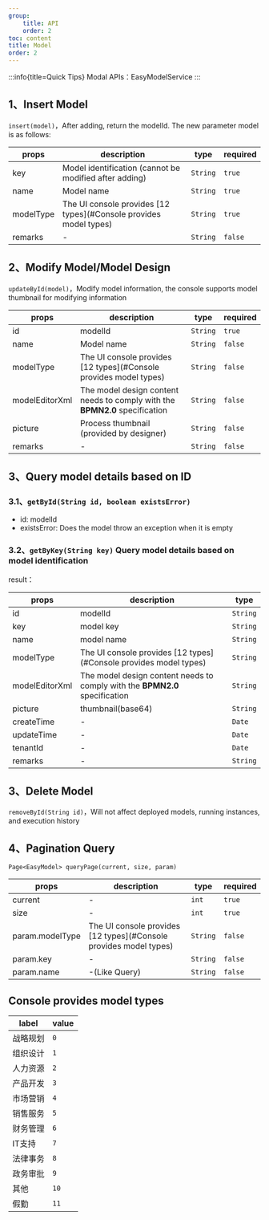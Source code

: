 ```yaml
---
group:
    title: API
    order: 2
toc: content
title: Model
order: 2
---
```

:::info{title=Quick Tips}
Modal APIs：EasyModelService
:::

## 1、Insert Model
`insert(model)`，After adding, return the modelId. The new parameter model is as follows:

|     props      | description      | type        | required |
|--------------|---------|-----------|-----|
| key | Model identification (cannot be modified after adding) | `String`    | `true`   |
| name | Model name | `String`  | `true`   |
| modelType | The UI console provides [12 types](#Console provides model types) | `String`  | `true`   |
| remarks | - | `String`  | `false`   |

## 2、Modify Model/Model Design
`updateById(model)`，Modify model information, the console supports model thumbnail for modifying information

|     props      | description                                                                 | type        | required |
|--------------|-----------------------------------------------------------------------------|-----------|-----|
| id | modelId                                                                     | `String`    | `true`   |
| name | Model name                                                                  | `String`  | `false`   |
| modelType | The UI console provides [12 types](#Console provides model types)           | `String`  | `false`   |
| modelEditorXml | The model design content needs to comply with the **BPMN2.0** specification | `String`  | `false`   |
| picture | Process thumbnail (provided by designer)                                    | `String`  | `false`   |
| remarks | -                                                                           | `String`  | `false`   |

## 3、Query model details based on ID
### 3.1、`getById(String id, boolean existsError)`
- id: modelId
- existsError: Does the model throw an exception when it is empty
### 3.2、`getByKey(String key)` Query model details based on model identification
result：

|     props      | description                                                                 | type        |
|--------------|-----------------------------------------------------------------------------|----------|
| id | modelId                                                                     | `String` |
| key | model key                                                                   | `String` |
| name | model name                                                                  | `String` |
| modelType | The UI console provides [12 types](#Console provides model types)           | `String` |
| modelEditorXml | The model design content needs to comply with the **BPMN2.0** specification | `String` |
| picture | thumbnail(base64)                                                           | `String` |
| createTime | -                                                                           | `Date`   |
| updateTime | -                                                                           | `Date` |
| tenantId | -                                                                           | `Date` |
| remarks | -                                                                           | `String`  |

## 3、Delete Model
`removeById(String id)`，Will not affect deployed models, running instances, and execution history

## 4、Pagination Query
`Page<EasyModel> queryPage(current, size, param)`

|     props      | description                                                       | type        | required |
|-----------------|-------------------------------------------------------------------|----------|-----|
| current         | -                                                                 | `int`    | `true`   |
| size            | -                                                                 | `int` | `true`   |
| param.modelType | The UI console provides [12 types](#Console provides model types) | `String` | `false`   |
| param.key       | -                                                                 | `String` | `false`   |
| param.name      | -(Like Query)                                                     | `String` | `false`   |

## Console provides model types
| label | value |
|-------|-------|
| 战略规划  | `0`   |
| 组织设计  | `1`   |
| 人力资源  | `2`   |
| 产品开发  | `3`   |
| 市场营销  | `4`   | 
| 销售服务  | `5`   |
| 财务管理  | `6`   |
| IT支持  | `7`   |
| 法律事务  | `8`   |
| 政务审批  | `9`   |
| 其他    | `10`  |
| 假勤    | `11`  |
